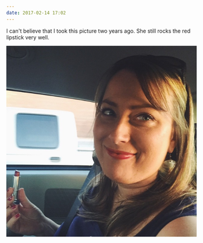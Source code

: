 ```yaml
---
date: 2017-02-14 17:02
---
```

I can't believe that I took this picture two years ago. She still rocks the red lipstick very well.

![kelly red lipstick](/uploads/2017/02/10487591_412560592243989_6608750599202080925_n.jpg)
